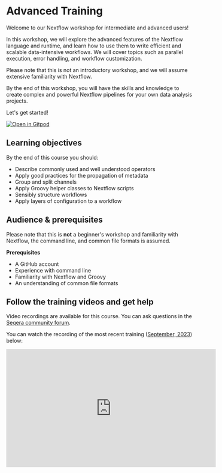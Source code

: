 # Advanced Training

Welcome to our Nextflow workshop for intermediate and advanced users!

In this workshop, we will explore the advanced features of the Nextflow language and runtime, and learn how to use them to write efficient and scalable data-intensive workflows.
We will cover topics such as parallel execution, error handling, and workflow customization.

Please note that this is not an introductory workshop, and we will assume extensive familiarity with Nextflow.

By the end of this workshop, you will have the skills and knowledge to create complex and powerful Nextflow pipelines for your own data analysis projects.

Let's get started!

[![Open in Gitpod](https://img.shields.io/badge/Gitpod-%20Open%20in%20Gitpod-908a85?logo=gitpod)](https://gitpod.io/#https://github.com/nextflow-io/training)

## Learning objectives

By the end of this course you should:

- Describe commonly used and well understood operators
- Apply good practices for the propagation of metadata
- Group and split channels
- Apply Groovy helper classes to Nextflow scripts
- Sensibly structure workflows
- Apply layers of configuration to a workflow

## Audience & prerequisites

Please note that this is **not** a beginner's workshop and familiarity with Nextflow, the command line, and common file formats is assumed.

**Prerequisites**

- A GitHub account
- Experience with command line
- Familiarity with Nextflow and Groovy
- An understanding of common file formats

## Follow the training videos and get help

Video recordings are available for this course.
You can ask questions in the [Seqera community forum](https://community.seqera.io/).

You can watch the recording of the most recent training ([September, 2023](https://nf-co.re/events/2023/training-sept-2023/)) below:

<div style="text-align: center;">
    <iframe width="560" height="315" src="https://www.youtube.com/embed/nPAH9owvKvI?si=Kt3WmxF7rGhRp2L1" title="YouTube video player" frameborder="0" allow="accelerometer; autoplay; clipboard-write; encrypted-media; gyroscope; picture-in-picture; web-share" allowfullscreen="" data-ruffle-polyfilled=""></iframe>
</div>

